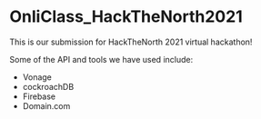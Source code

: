 # OnliClass_HackTheNorth2021
This is our submission for HackTheNorth 2021 virtual hackathon!

Some of the API and tools we have used include:
- Vonage
- cockroachDB
- Firebase
- Domain.com
